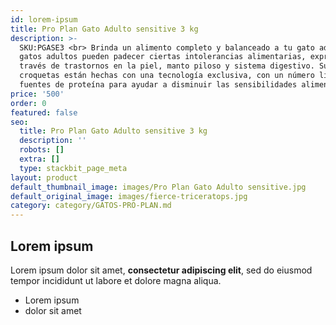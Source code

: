 ```yaml
---
id: lorem-ipsum
title: Pro Plan Gato Adulto sensitive 3 kg
description: >-
  SKU:PGASE3 <br> Brinda un alimento completo y balanceado a tu gato adulto. Los
  gatos adultos pueden padecer ciertas intolerancias alimentarias, expresadas a
  través de trastornos en la piel, manto piloso y sistema digestivo. Sus
  croquetas están hechas con una tecnología exclusiva, con un número limitado de
  fuentes de proteína para ayudar a disminuir las sensibilidades alimentarias.
price: '500'
order: 0
featured: false
seo:
  title: Pro Plan Gato Adulto sensitive 3 kg
  description: ''
  robots: []
  extra: []
  type: stackbit_page_meta
layout: product
default_thumbnail_image: images/Pro Plan Gato Adulto sensitive.jpg
default_original_image: images/fierce-triceratops.jpg
category: category/GATOS-PRO-PLAN.md
---
```

## Lorem ipsum

Lorem ipsum dolor sit amet, **consectetur adipiscing elit**, sed do eiusmod tempor incididunt ut labore et dolore magna aliqua.

- Lorem ipsum
- dolor sit amet